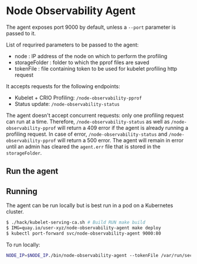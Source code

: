 # Node Observability Agent

The agent exposes port 9000 by default, unless a `--port` parameter is passed to it. 

List of requrired parameters to be passed to the agent:
- node : IP address of the node on which to perform the profiling
- storageFolder : folder to which the pprof files are saved
- tokenFile : file containing token to be used for kubelet profiling http request

It accepts requests for the following endpoints:

- Kubelet + CRIO Profiling: `/node-observability-pprof`
- Status update: `/node-observability-status`

The agent doesn't accept concurrent requests: only one profiling request can run at a time. 
Therefore, `/node-observability-status` as well as `/node-observability-pprof` will return a 409 error if the agent is already running a profiling request. 
In case of error, `/node-observability-status` and `/node-observability-pprof` will return a 500 error. The agent will remain in error until an admin has cleared the `agent.err` file that is stored in the `storageFolder`. 

## Run the agent

## Running

The agent can be run locally but is best run in a pod on a Kubernetes cluster.

```bash
$ ./hack/kubelet-serving-ca.sh # Build RUN make build
$ IMG=quay.io/user-xyz/node-observability-agent make deploy
$ kubectl port-forward svc/node-observability-agent 9000:80
```


To run locally:

```bash
NODE_IP=$NODE_IP./bin/node-observability-agent --tokenFile /var/run/secrets/kubernetes.io/serviceaccount/token --storage /host/tmp/pprofs/
```

